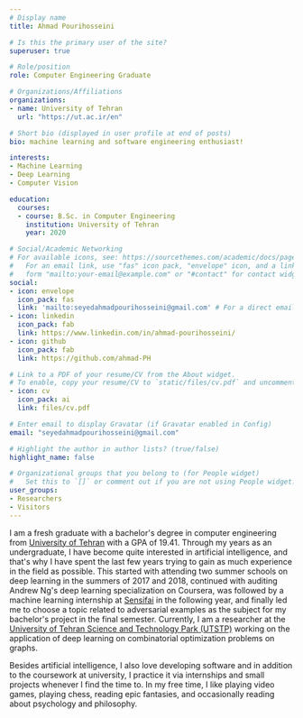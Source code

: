 ```yaml
---
# Display name
title: Ahmad Pourihosseini

# Is this the primary user of the site?
superuser: true

# Role/position
role: Computer Engineering Graduate

# Organizations/Affiliations
organizations:
- name: University of Tehran
  url: "https://ut.ac.ir/en"

# Short bio (displayed in user profile at end of posts)
bio: machine learning and software engineering enthusiast!

interests:
- Machine Learning
- Deep Learning
- Computer Vision

education:
  courses:
  - course: B.Sc. in Computer Engineering
    institution: University of Tehran
    year: 2020

# Social/Academic Networking
# For available icons, see: https://sourcethemes.com/academic/docs/page-builder/#icons
#   For an email link, use "fas" icon pack, "envelope" icon, and a link in the
#   form "mailto:your-email@example.com" or "#contact" for contact widget.
social:
- icon: envelope
  icon_pack: fas
  link: 'mailto:seyedahmadpourihosseini@gmail.com' # For a direct email link, use "mailto:test@example.org".
- icon: linkedin
  icon_pack: fab
  link: https://www.linkedin.com/in/ahmad-pourihosseini/
- icon: github
  icon_pack: fab
  link: https://github.com/ahmad-PH

# Link to a PDF of your resume/CV from the About widget.
# To enable, copy your resume/CV to `static/files/cv.pdf` and uncomment the lines below.
- icon: cv
  icon_pack: ai
  link: files/cv.pdf

# Enter email to display Gravatar (if Gravatar enabled in Config)
email: "seyedahmadpourihosseini@gmail.com"

# Highlight the author in author lists? (true/false)
highlight_name: false

# Organizational groups that you belong to (for People widget)
#   Set this to `[]` or comment out if you are not using People widget.
user_groups:
- Researchers
- Visitors
---
```


I am a fresh graduate with a bachelor's degree in computer engineering from [University of Tehran](https://ut.ac.ir/en) with a GPA of 19.41. Through my years as an undergraduate, I have become quite interested in artificial intelligence, and that's why I have spent the last few years trying to gain as much experience in the field as possible. This started with attending two summer schools on deep learning in the summers of 2017 and 2018, continued with auditing Andrew Ng's deep learning specialization on Coursera, was followed by a machine learning internship at [Sensifai](https://sensifai.com/) in the following year, and finally led me to choose a topic related to adversarial examples as the subject for my bachelor's project in the final semester. Currently, I am a researcher at the [University of Tehran Science and Technology Park (UTSTP)](https://ut.ac.ir/en/page/785/science-and-technology-park) working on the application of deep learning on combinatorial optimization problems on graphs.

Besides artificial intelligence, I also love developing software and in addition to the coursework at university, I practice it via internships and small projects whenever I find the time to. In my free time, I like playing video games, playing chess, reading epic fantasies, and occasionally reading about psychology and philosophy. 
